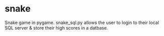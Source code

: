 # snake
Snake game in pygame. snake_sql.py allows the user to login to their local SQL server & store their high scores in a datbase.
